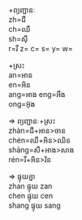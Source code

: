+ព្យញ្ជានៈ\
zh=ជឺ\
ch=ឈឺ\
sh=ស៊ឺ\
r=រឺ
z=
c=
s=
y=
w=



+ស្រះ\
an=អាន\
en=អិន\
ang=អាង
eng=អឹង\
ong=អ៊ុង

=> ព្យញ្ជានៈ+ស្រះ\
zhàn=ជឺ+អាន>ចាន\
chén=ឈឺ+អិន>ឈិន\
shāng=សឺ+អាង>សាង\
rén=រឺ+អិន>រិន

=> ផ្ទុយគ្នា\
zhan ផ្ទុយ zan\
chen ផ្ទុយ cen\
shang ផ្ទុយ sang